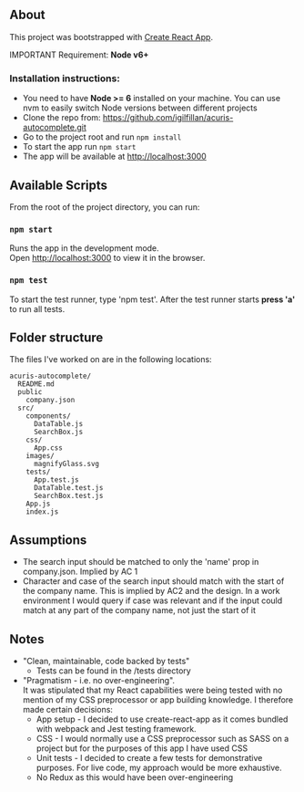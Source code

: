 

## About


This project was bootstrapped with [Create React App](https://github.com/facebookincubator/create-react-app).

IMPORTANT Requirement:  **Node v6+**

### Installation instructions: 
* You need to have **Node >= 6** installed on your machine. You can use nvm to easily switch Node versions between different projects
* Clone the repo from: https://github.com/igilfillan/acuris-autocomplete.git
* Go to the project root and run `npm install`
* To start the app run `npm start` 
* The app will be available at [http://localhost:3000](http://localhost:3000)

## Available Scripts

From the root of the project directory, you can run:

### `npm start`

Runs the app in the development mode.<br>
Open [http://localhost:3000](http://localhost:3000) to view it in the browser.


### `npm test`

To start the test runner, type 'npm test'. After the test runner starts **press 'a'** to run all tests.


## Folder structure 

The files I've worked on are in the following locations:  

```
acuris-autocomplete/
  README.md
  public
    company.json
  src/
    components/
      DataTable.js
      SearchBox.js
    css/
      App.css
    images/
      magnifyGlass.svg
    tests/
      App.test.js
      DataTable.test.js
      SearchBox.test.js
    App.js
    index.js
```


## Assumptions
* The search input should be matched to only the 'name' prop in company.json. Implied by AC 1
* Character and case of the search input should match with the start of the company name. This is implied by AC2 and the design. In a work environment I would query if case was relevant and if the input could match at any part of the company name, not just the start of it

## Notes
* "Clean, maintainable, code backed by tests" 
     * Tests can be found in the /tests directory
* "Pragmatism - i.e. no over-engineering".  
 It was stipulated that my React capabilities were being tested with no mention of my CSS preprocessor or app building knowledge. I therefore made certain decisions:
    * App setup - I decided to use create-react-app as it comes bundled with webpack and Jest testing framework.  
    * CSS - I would normally use a CSS preprocessor such as SASS on a project but for the purposes of this app I have used CSS
    * Unit tests - I decided to create a few tests for demonstrative purposes. For live code, my approach would be more exhaustive. 
    * No Redux as this would have been over-engineering 
    
 
 


